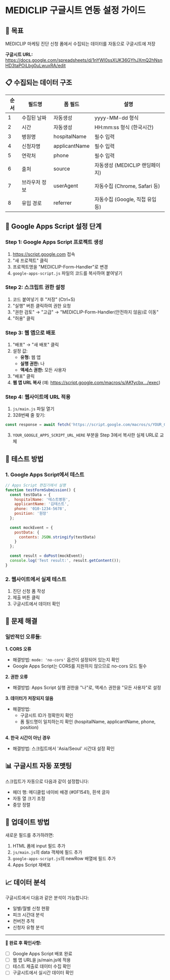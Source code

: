 # MEDICLIP 구글시트 연동 설정 가이드

## 🎯 목표
MEDICLIP 마케팅 진단 신청 폼에서 수집되는 데이터를 자동으로 구글시트에 저장

**구글시트 URL:** https://docs.google.com/spreadsheets/d/1nYWl0ssXUK36GYhJXmQ2hNsnHD3taPOiLbg0uLwuxRA/edit

## 📋 수집되는 데이터 구조
| 순서 | 필드명 | 폼 필드 | 설명 |
|------|--------|---------|------|
| 1 | 수집된 날짜 | 자동생성 | yyyy-MM-dd 형식 |
| 2 | 시간 | 자동생성 | HH:mm:ss 형식 (한국시간) |
| 3 | 병원명 | hospitalName | 필수 입력 |
| 4 | 신청자명 | applicantName | 필수 입력 |
| 5 | 연락처 | phone | 필수 입력 |
| 6 | 출처 | source | 자동생성 (MEDICLIP 랜딩페이지) |
| 7 | 브라우저 정보 | userAgent | 자동수집 (Chrome, Safari 등) |
| 8 | 유입 경로 | referrer | 자동수집 (Google, 직접 유입 등) |

## 🔧 Google Apps Script 설정 단계

### Step 1: Google Apps Script 프로젝트 생성
1. https://script.google.com 접속
2. "새 프로젝트" 클릭
3. 프로젝트명을 "MEDICLIP-Form-Handler"로 변경
4. `google-apps-script.js` 파일의 코드를 복사하여 붙여넣기

### Step 2: 스크립트 권한 설정
1. 코드 붙여넣기 후 "저장" (Ctrl+S)
2. "실행" 버튼 클릭하여 권한 요청
3. "권한 검토" → "고급" → "MEDICLIP-Form-Handler(안전하지 않음)로 이동"
4. "허용" 클릭

### Step 3: 웹 앱으로 배포
1. "배포" → "새 배포" 클릭
2. 설정 값:
   - **유형:** 웹 앱
   - **실행 권한:** 나
   - **액세스 권한:** 모든 사용자
3. "배포" 클릭
4. **웹 앱 URL 복사** (예: https://script.google.com/macros/s/AKfycbx.../exec)

### Step 4: 웹사이트에 URL 적용
1. `js/main.js` 파일 열기
2. 328번째 줄 찾기:
```javascript
const response = await fetch('https://script.google.com/macros/s/YOUR_GOOGLE_APPS_SCRIPT_URL_HERE/exec', {
```
3. `YOUR_GOOGLE_APPS_SCRIPT_URL_HERE` 부분을 Step 3에서 복사한 실제 URL로 교체

## 🧪 테스트 방법

### 1. Google Apps Script에서 테스트
```javascript
// Apps Script 편집기에서 실행
function testFormSubmission() {
  const testData = {
    hospitalName: '테스트병원',
    applicantName: '김테스트',
    phone: '010-1234-5678',
    position: '원장'
  };
  
  const mockEvent = {
    postData: {
      contents: JSON.stringify(testData)
    }
  };
  
  const result = doPost(mockEvent);
  console.log('Test result:', result.getContent());
}
```

### 2. 웹사이트에서 실제 테스트
1. 진단 신청 폼 작성
2. 제출 버튼 클릭
3. 구글시트에서 데이터 확인

## 🚨 문제 해결

### 일반적인 오류들:

**1. CORS 오류**
- 해결방법: `mode: 'no-cors'` 옵션이 설정되어 있는지 확인
- Google Apps Script는 CORS를 지원하지 않으므로 no-cors 모드 필수

**2. 권한 오류**
- 해결방법: Apps Script 실행 권한을 "나"로, 액세스 권한을 "모든 사용자"로 설정

**3. 데이터가 저장되지 않음**
- 해결방법: 
  - 구글시트 ID가 정확한지 확인
  - 폼 필드명이 일치하는지 확인 (hospitalName, applicantName, phone, position)

**4. 한국 시간이 아닌 경우**
- 해결방법: 스크립트에서 'Asia/Seoul' 시간대 설정 확인

## 📊 구글시트 자동 포맷팅

스크립트가 자동으로 다음과 같이 설정합니다:
- 헤더 행: 메디클립 네이비 배경 (#0F1541), 흰색 글자
- 자동 열 크기 조정
- 중앙 정렬

## 🔄 업데이트 방법

새로운 필드를 추가하려면:
1. HTML 폼에 input 필드 추가
2. `js/main.js`의 data 객체에 필드 추가
3. `google-apps-script.js`의 newRow 배열에 필드 추가
4. Apps Script 재배포

## 📈 데이터 분석

구글시트에서 다음과 같은 분석이 가능합니다:
- 일별/월별 신청 현황
- 피크 시간대 분석
- 컨버전 추적
- 신청자 유형 분석

---

**🎯 완료 후 확인사항:**
- [ ] Google Apps Script 배포 완료
- [ ] 웹 앱 URL을 js/main.js에 적용
- [ ] 테스트 제출로 데이터 수집 확인
- [ ] 구글시트에서 실시간 데이터 확인